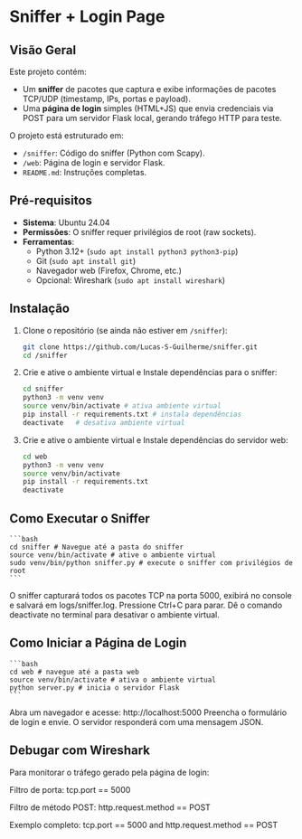 # Sniffer + Login Page

## Visão Geral
Este projeto contém:
- Um **sniffer** de pacotes que captura e exibe informações de pacotes TCP/UDP (timestamp, IPs, portas e payload).
- Uma **página de login** simples (HTML+JS) que envia credenciais via POST para um servidor Flask local, gerando tráfego HTTP para teste.

O projeto está estruturado em:
- `/sniffer`: Código do sniffer (Python com Scapy).
- `/web`: Página de login e servidor Flask.
- `README.md`: Instruções completas.

## Pré-requisitos
- **Sistema**: Ubuntu 24.04
- **Permissões**: O sniffer requer privilégios de root (raw sockets).
- **Ferramentas**:
  - Python 3.12+ (`sudo apt install python3 python3-pip`)
  - Git (`sudo apt install git`)
  - Navegador web (Firefox, Chrome, etc.)
  - Opcional: Wireshark (`sudo apt install wireshark`)

## Instalação
1. Clone o repositório (se ainda não estiver em `/sniffer`):
   ```bash
   git clone https://github.com/Lucas-S-Guilherme/sniffer.git
   cd /sniffer
   ```

2. Crie e ative o ambiente virtual e Instale dependências para o sniffer:

    ```bash
    cd sniffer
    python3 -m venv venv
    source venv/bin/activate # ativa ambiente virtual
    pip install -r requirements.txt # instala dependências
    deactivate   # desativa ambiente virtual
    ```

3. Crie e ative o ambiente virtual e Instale dependências do servidor web:

    ```bash
    cd web
    python3 -m venv venv
    source venv/bin/activate
    pip install -r requirements.txt
    deactivate  
    ```

## Como Executar o Sniffer

    ```bash
    cd sniffer # Navegue até a pasta do sniffer 
    source venv/bin/activate # ative o ambiente virtual
    sudo venv/bin/python sniffer.py # execute o sniffer com privilégios de root
    ```

O sniffer capturará todos os pacotes TCP na porta 5000, exibirá no console e salvará em logs/sniffer.log. Pressione Ctrl+C para parar. Dê o comando deactivate no terminal para desativar o ambiente virtual.

## Como Iniciar a Página de Login

    ```bash
    cd web # navegue até a pasta web
    source venv/bin/activate # ativa o ambiente virtual
    python server.py # inicia o servidor Flask
    ``` 

Abra um navegador e acesse: http://localhost:5000
Preencha o formulário de login e envie. O servidor responderá com uma mensagem JSON.


## Debugar com Wireshark

Para monitorar o tráfego gerado pela página de login:

Filtro de porta: tcp.port == 5000

Filtro de método POST: http.request.method == POST

Exemplo completo: tcp.port == 5000 and http.request.method == POST

